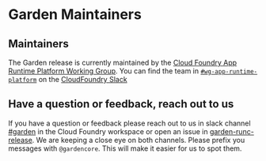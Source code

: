 # Garden Maintainers

## Maintainers
The Garden release is currently maintained by the [Cloud Foundry App Runtime Platform Working Group](https://github.com/cloudfoundry/community/blob/main/toc/working-groups/app-runtime-platform.md). You can find the team in [`#wg-app-runtime-platform`](https://cloudfoundry.slack.com/archives/C02HNDJB31R) on the [CloudFoundry Slack](https://slack.cloudfoundry.org/)

## Have a question or feedback, reach out to us

If you have a question or feedback please reach out to us in slack channel [#garden](https://cloudfoundry.slack.com/archives/C033RE5D6) in the Cloud Foundry workspace or open an issue in [garden-runc-release](https://github.com/cloudfoundry/garden-runc-release/issues). We are keeping a close eye on both channels. Please prefix you messages with `@gardencore`. This will make it easier for us to spot them.
